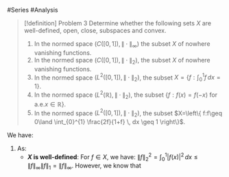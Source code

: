 #Series #Analysis 

> [!definition] Problem 3
> Determine whether the following sets $X$ are well-defined, open, close, subspaces and convex.
> 1. In the normed space $(C([0,1]),\|\cdot\|_{\infty})$ the subset $X$ of nowhere vanishing functions.
> 2. In the normed space $(C([0,1]),\|\cdot \|_{2})$, the subset $X$ of nowhere vanishing functions.
> 3. In the normed space $(L^2([0,1]),\|\cdot\|_{2})$, the subset $X=\left\{  f:\int_{0}^{1} f \, dx =1  \right\}$.
> 4. In the normed space $(L^2(\mathbb{R}),\|\cdot\|_{2})$, the subset $\{ f:f(x)=f(-x)\text{ for a.e.}x\in \mathbb{R} \}$.
> 5. In the normed space $(L^2([0,1]),\|\cdot\|_{2})$, the subset $X=\left\{  f:f\geq 0\land \int_{0}^{1} \frac{2f}{1+f} \, dx \geq 1 \right\}$.

We have:
1. As:
	- **$X$ is well-defined**: For $f\in X$, we have: $\|f\|_{2}^2=\int_{0}^{1} \left| f(x) \right| ^{2} \, dx \leq \|f\|_{\infty}\left\| f \right\| _{1}=\left\| f \right\|_{\infty}$. However, we know that 